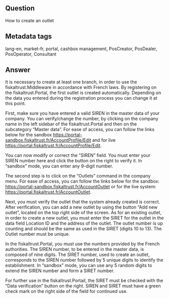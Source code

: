 ## Question
How to create an outlet

## Metadata tags
lang-en, market-fr, portal, cashbox management, PosCreator, PosDealer, PosOperator, Consultant

## Answer
It is necessary to create at least one branch, in order to use the fiskaltrust.Middleware in accordance with French laws. By registering on the fiskaltrust.Portal, the first outlet is created automatically. Depending on the data you entered during the registration process you can change it at this point.

First, make sure you have entered a valid SIREN in the master data of your company. You can verify/change the number, by clicking on the company name in the left sidebar of the fiskaltrust.Portal and then on the subcategory “Master data”. For ease of access, you can follow the links below for the sandbox  https://portal-sandbox.fiskaltrust.fr/AccountProfile/Edit and for live https://portal.fiskaltrust.fr/AccountProfile/Edit.

You can now modify or correct the “SIREN” field. You must enter your SIREN number here and click the button on the right to verify it. In “sandbox” mode, you can enter any 9-digit number.

The second step is to click on the “Outlets” command in the company menu. For ease of access, you can follow the links below for the sandbox: https://portal-sandbox.fiskaltrust.fr/AccountOutlet or for the live system: https://portal.fiskaltrust.fr/AccountOutlet.

Next, you must verify the outlet that the system already created is correct. After verification, you can add a new outlet by using the button “Add new outlet”, located on the top right side of the screen. As for an existing outlet, in order to create a new outlet, you must enter the SIRET for the outlet in the data field Location ID and the address of the outlet. The outlet number is up counting and should be the same as used in the SIRET (digits 10 to 13). The Outlet number must be unique.

In the fiskaltrust.Portal, you must use the numbers provided by the French authorities. The SIREN number, to be entered in the master data, is composed of nine digits. The SIRET number, used to create an outlet, corresponds to the SIREN number followed by 5 unique digits to identify the establishment. In “sandbox” mode, you can use any 5 random digits to extend the SIREN number and form a SIRET number.

For further use in the fiskaltrust.Portail, the SIRET must be checked with the “Data verification” button on the right. SIREN and SIRET must have a green check mark on the right side of the field for continued use.
